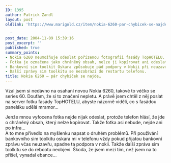 ```yaml
---
ID: 1395
author: Patrick Zandl
layout: post
oldlink: 'https://www.marigold.cz/item/nokia-6260-par-chybicek-se-najde

  '
post_date: 2004-11-09 15:39:16
post_excerpt: ''
published: true
summary_points:
- Nokia 6260 neumožňuje odeslat pořízenou fotografii fasády TopHOTELU.
- Fotka je označena jako chráněný obsah, nelze ji kopírovat ani odeslat.
- Bankovní sim toolkit Oskara způsobuje pád podpory v Nokii při neuzavření zprávy.
- Další zprávy sim toolkitu se nezobrazí do restartu telefonu.
title: Nokia 6260 – pár chybiček se najde…
---
```


<p>
Vzal jsem si nedávno na osahaní novou Nokia 6260, takové to véčko se series 60. Doufám, že si to značení nepletu. A právě jsem chtěl z něj poslat na server fotku fasády TopHOTELU, abyste názorně viděli, co s fasádou paneláku udělá mramor...</p>
<p>
Jenže mnou vyfocena fotka nejde nijak odeslat, protože telefon hlásí, že jde o chráněný obsah, který nelze kopírovat. Takže fotka asi nebude, nejde ani po infra...<br />
A to mne přivedlo na  myšlenku napsat o druhém problémů. Při používání bankovního sim toolkitu oskara mi v telefonu vždy pokud přijatou bankovní zprávu včas neuzavřu, spadne ta podpora v nokii. Takže další zpráva sim toolkitu se do rebootu neobjeví. Škoda, že jsem mezi tím, než jsem na to přišel, vynadal ebance...</p>